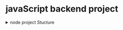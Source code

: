 # javaScript backend project

<details>
  <summary>node project Stucture</summary>
  
  
## node project Installation

install packages 
```bash
  npm i dotenv express mongoose cors jsonwebtoken bcryptjs nodemailer cookie-parser
```
```bash
  npm i -D nodemon
```
Install prettier with npm
```bash
  npm i -D prettier@3.1.0
```
Install for Watch history
it's to write allows aggregation querys
```bash
  npm i mongoose-aggregate-paginate-v2@1.0.41
```

Install for file uploding
```bash
  npm i multer
```
```bash
  npm i cloudinary
```


Install cors with npm
cors আমাদের সেটিংস করতে দেয় আমাদের যত `(ক্রস corss)` origin resourse shereing আছে তার জন্য। 
```bash
  npm i cors
```

## prettierrc file configaretion
```js
  {
    "singleQuote": false,
    "bracketSpacing": true,
    "tabWidth": 2,
    "semi": true,
    "trailingComma": "es5"
}
```
## .prittierignore file config
```code
/.vscode
/node_modules
./dist
*.env
.env
.env.*
```

## .gitignore file config
```code
# Created by https://www.toptal.com/developers/gitignore/api/node
# Edit at https://www.toptal.com/developers/gitignore?templates=node

### Node ###
# Logs
logs
*.log
npm-debug.log*
yarn-debug.log*
yarn-error.log*
lerna-debug.log*
.pnpm-debug.log*

# Diagnostic reports (https://nodejs.org/api/report.html)
report.[0-9]*.[0-9]*.[0-9]*.[0-9]*.json

# Runtime data
pids
*.pid
*.seed
*.pid.lock

# Directory for instrumented libs generated by jscoverage/JSCover
lib-cov

# Coverage directory used by tools like istanbul
coverage
*.lcov

# nyc test coverage
.nyc_output

# Grunt intermediate storage (https://gruntjs.com/creating-plugins#storing-task-files)
.grunt

# Bower dependency directory (https://bower.io/)
bower_components

# node-waf configuration
.lock-wscript

# Compiled binary addons (https://nodejs.org/api/addons.html)
build/Release

# Dependency directories
node_modules/
jspm_packages/

# Snowpack dependency directory (https://snowpack.dev/)
web_modules/

# TypeScript cache
*.tsbuildinfo

# Optional npm cache directory
.npm

# Optional eslint cache
.eslintcache

# Optional stylelint cache
.stylelintcache

# Microbundle cache
.rpt2_cache/
.rts2_cache_cjs/
.rts2_cache_es/
.rts2_cache_umd/

# Optional REPL history
.node_repl_history

# Output of 'npm pack'
*.tgz

# Yarn Integrity file
.yarn-integrity

# dotenv environment variable files
.env
.env.development.local
.env.test.local
.env.production.local
.env.local

# parcel-bundler cache (https://parceljs.org/)
.cache
.parcel-cache

# Next.js build output
.next
out

# Nuxt.js build / generate output
.nuxt
dist

# Gatsby files
.cache/
# Comment in the public line in if your project uses Gatsby and not Next.js
# https://nextjs.org/blog/next-9-1#public-directory-support
# public

# vuepress build output
.vuepress/dist

# vuepress v2.x temp and cache directory
.temp

# Docusaurus cache and generated files
.docusaurus

# Serverless directories
.serverless/

# FuseBox cache
.fusebox/

# DynamoDB Local files
.dynamodb/

# TernJS port file
.tern-port

# Stores VSCode versions used for testing VSCode extensions
.vscode-test

# yarn v2
.yarn/cache
.yarn/unplugged
.yarn/build-state.yml
.yarn/install-state.gz
.pnp.*

### Node Patch ###
# Serverless Webpack directories
.webpack/

# Optional stylelint cache

# SvelteKit build / generate output
.svelte-kit

# End of https://www.toptal.com/developers/gitignore/api/node
```
## .package.json config
```js
  "dev": "nodemon -r dotenv/config --experimental-json-modules src/index.js"
```


## Folder structure

    .
    ├── node_modules/
    ├── public/
    │   ├── css/
    │   ├── js/
    │   └── index.html
    ├── src/
    │   ├── db/
    │   │   └── db.js
    │   ├── controllers/
    │   │   └── userController.js
    │   ├── models/
    │   │   └── User.js
    │   ├── routes/
    │   │   └── userRoutes.js
    │   ├── services/
    │   │   └── userService.js
    │   ├── middleware/
    │   │   └── authMiddleware.js
    │   └── utils/
    │   |   └── helpers.js
    |   |__ constants.js
    |   |__ app.js
    |   |__ index.js
    |
    ├── .env
    ├── .gitignore
    ├── package.json
    ├── package-lock.json
    └── server.js




</details>

